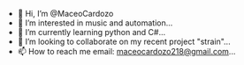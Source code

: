 - 👋 Hi, I’m @MaceoCardozo
- 👀 I’m interested in music and automation...
- 🌱 I’m currently learning python and C#...
- 💞️ I’m looking to collaborate on my recent project "strain"...
- 📫 How to reach me 
email: maceocardozo218@gmail.com...

<!---
MaceoCardozo/MaceoCardozo is a ✨ special ✨ repository because its `README.md` (this file) appears on your GitHub profile.
You can click the Preview link to take a look at your changes.
--->
